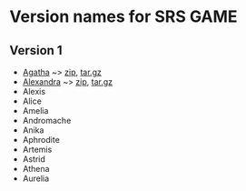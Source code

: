 Version names for SRS GAME
==========================

Version 1
---------

* [Agatha](https://github.com/jacksonwillis/srs_game/commit/da7c529158efcc56f32e7fde6a5e569fd5c284de)
  ~> [zip](https://github.com/jacksonwillis/srs_game/zipball/Agatha),
  [tar.gz](https://github.com/jacksonwillis/srs_game/tarball/Agatha)
* [Alexandra](https://github.com/jacksonwillis/srs_game/commit/a2300e366c89c886fa7eadd61e235b44969bdfe8)
  ~> [zip](https://github.com/jacksonwillis/srs_game/zipball/Alexandra),
  [tar.gz](https://github.com/jacksonwillis/srs_game/tarball/Alexandra)
* Alexis
* Alice
* Amelia
* Andromache
* Anika
* Aphrodite
* Artemis
* Astrid
* Athena
* Aurelia
